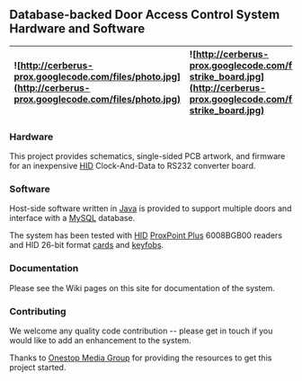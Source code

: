 ## Database-backed Door Access Control System Hardware and Software ##

| ![http://cerberus-prox.googlecode.com/files/photo.jpg](http://cerberus-prox.googlecode.com/files/photo.jpg) | ![http://cerberus-prox.googlecode.com/files/hid-strike_board.jpg](http://cerberus-prox.googlecode.com/files/hid-strike_board.jpg) |
|:------------------------------------------------------------------------------------------------------------|:----------------------------------------------------------------------------------------------------------------------------------|

### Hardware ###

This project provides schematics, single-sided PCB artwork, and firmware for an inexpensive [HID](http://www.hidcorp.com) Clock-And-Data to RS232 converter board.

### Software ###

Host-side software written in [Java](http://java.sun.com) is provided to support multiple doors and interface with a [MySQL](http://www.mysql.org) database.

The system has been tested with [HID](http://www.hidcorp.com) [ProxPoint Plus](http://www.hidcorp.com/prod_detail.php?prod_id=2) 6008BGB00 readers and HID 26-bit format [cards](http://www.hidcorp.com/prod_detail.php?prod_id=24) and [keyfobs](http://www.hidcorp.com/prod_detail.php?prod_id=22).

### Documentation ###

Please see the Wiki pages on this site for documentation of the system.

### Contributing ###

We welcome any quality code contribution -- please get in touch if you would like to add an enhancement to the system.

Thanks to [Onestop Media Group](http://www.onestopmediagroup.com) for providing the resources to get this project started.
